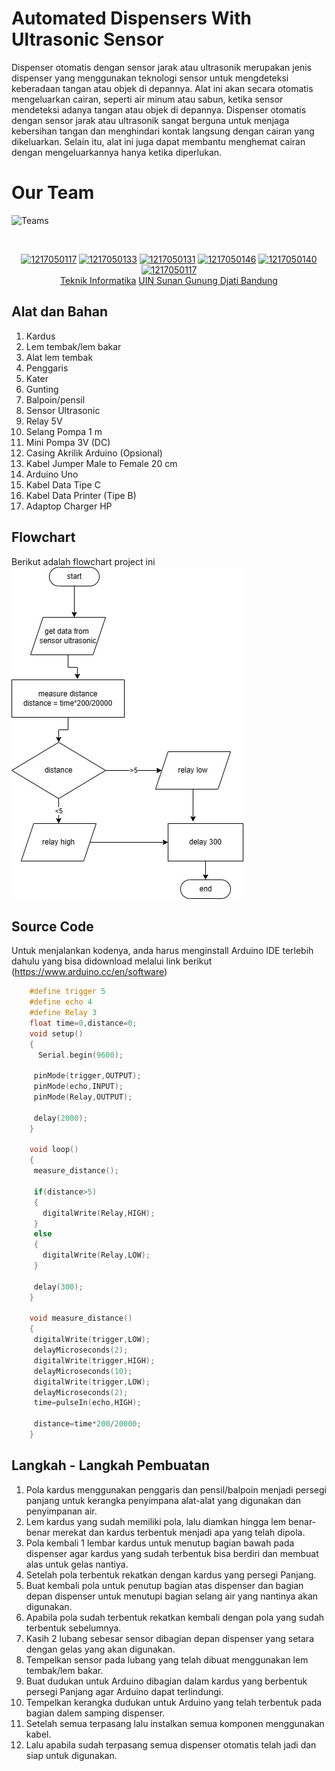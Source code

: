 # Automated Dispensers With Ultrasonic Sensor
Dispenser otomatis dengan sensor jarak atau ultrasonik merupakan jenis dispenser yang menggunakan teknologi sensor untuk mengdeteksi keberadaan tangan atau objek di depannya. Alat ini akan secara otomatis mengeluarkan cairan, seperti air minum atau sabun, ketika sensor mendeteksi adanya tangan atau objek di depannya. Dispenser otomatis dengan sensor jarak atau ultrasonik sangat berguna untuk menjaga kebersihan tangan dan menghindari kontak langsung dengan cairan yang dikeluarkan. Selain itu, alat ini juga dapat membantu menghemat cairan dengan mengeluarkannya hanya ketika diperlukan.

# Our Team
![Teams](https://img.shields.io/badge/Our%20Team-Team%203-blue)
<div align='center'>

<br>

[![1217050117](https://img.shields.io/badge/117-Ray%20Ramadita-blue)](https://github.com/RayRama) 
  [![1217050133](https://img.shields.io/badge/133-Silvia%20Nurrobianti-blue)](https://github.com/) [![1217050131](https://img.shields.io/badge/131-Sami%20Irhamnillah-blue)](https://github.com/) [![1217050146](https://img.shields.io/badge/146-Yuda%20Ristian%20A-blue)](https://github.com/) [![1217050140](https://img.shields.io/badge/140-Wiki%20Nurrohman-blue)](https://github.com/) [![1217050117](https://img.shields.io/badge/100-Muhammad%20Nuzul%20Rizka-blue)](https://github.com/)
  <br> [Teknik Informatika](http://if.uinsgd.ac.id/) [UIN Sunan Gunung Djati Bandung](https://uinsgd.ac.id/) 

</div>

## Alat dan Bahan
1. Kardus
2. Lem tembak/lem bakar
3. Alat lem tembak
4. Penggaris
5. Kater
6. Gunting
7. Balpoin/pensil
8. Sensor Ultrasonic
9. Relay 5V
10. Selang Pompa 1 m
11. Mini Pompa 3V (DC)
12. Casing Akrilik Arduino (Opsional)
13. Kabel Jumper Male to Female 20 cm
14. Arduino Uno
15. Kabel Data Tipe C
16. Kabel Data Printer (Tipe B)
17. Adaptop Charger HP

## Flowchart 
Berikut adalah flowchart project ini
<br>![Flowchart_assets](assets/flowchart.jpg)

## Source Code
Untuk menjalankan kodenya, anda harus menginstall Arduino IDE terlebih dahulu yang bisa didownload melalui link berikut (https://www.arduino.cc/en/software)
```ino
    #define trigger 5
    #define echo 4
    #define Relay 3
    float time=0,distance=0;
    void setup()
    {
	  Serial.begin(9600);

	 pinMode(trigger,OUTPUT);
	 pinMode(echo,INPUT);
	 pinMode(Relay,OUTPUT);

	 delay(2000);
	}
	 
	void loop()
	{
	 measure_distance();

	 if(distance>5)
	 {
	   digitalWrite(Relay,HIGH);
	 }
	 else
	 {
	   digitalWrite(Relay,LOW);
	 }

	 delay(300);
	}

	void measure_distance()
	{
	 digitalWrite(trigger,LOW);
	 delayMicroseconds(2);
	 digitalWrite(trigger,HIGH);
	 delayMicroseconds(10);
	 digitalWrite(trigger,LOW);
	 delayMicroseconds(2);
	 time=pulseIn(echo,HIGH);
	 
	 distance=time*200/20000;
	}
```
## Langkah - Langkah Pembuatan
1. Pola kardus menggunakan penggaris dan pensil/balpoin menjadi persegi panjang untuk kerangka penyimpana alat-alat yang digunakan dan penyimpanan air.
2. Lem kardus yang sudah memiliki pola, lalu diamkan hingga lem benar-benar merekat dan kardus terbentuk menjadi apa yang telah dipola.
3. Pola kembali 1 lembar kardus untuk menutup bagian bawah pada dispenser agar kardus yang sudah terbentuk bisa berdiri dan membuat alas untuk gelas nantiya.
4. Setelah pola terbentuk rekatkan dengan kardus yang persegi Panjang.
5. Buat kembali pola untuk penutup bagian atas dispenser dan bagian depan dispenser untuk menutupi bagian selang air yang nantinya akan digunakan.
6. Apabila pola sudah terbentuk rekatkan kembali dengan pola yang sudah terbentuk sebelumnya.
7. Kasih 2 lubang sebesar sensor dibagian depan dispenser yang setara dengan gelas yang akan digunakan.
8. Tempelkan sensor pada lubang yang telah dibuat menggunakan lem tembak/lem bakar.
9. Buat dudukan untuk Arduino dibagian dalam kardus yang berbentuk persegi Panjang agar Arduino dapat terlindungi.
10. Tempelkan kerangka dudukan untuk Arduino yang telah terbentuk pada bagian dalem samping dispenser.
11. Setelah semua terpasang lalu instalkan semua komponen menggunakan kabel.
12. Lalu apabila sudah terpasang semua dispenser otomatis telah jadi dan siap untuk digunakan.
